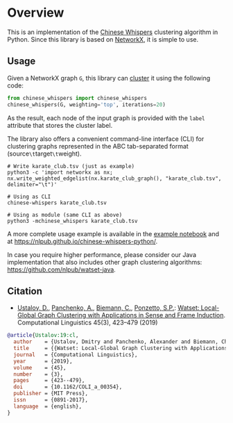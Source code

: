 # Overview

This is an implementation of the [Chinese Whispers](https://doi.org/10.3115/1654758.1654774) clustering algorithm in Python. Since this library is based on [NetworkX](https://networkx.github.io/), it is simple to use.

## Usage

Given a NetworkX graph `G`, this library can [cluster](https://en.wikipedia.org/wiki/Cluster_analysis) it using the following code:

```python
from chinese_whispers import chinese_whispers
chinese_whispers(G, weighting='top', iterations=20)
```

As the result, each node of the input graph is provided with the `label` attribute that stores the cluster label.

The library also offers a convenient command-line interface (CLI) for clustering graphs represented in the ABC tab-separated format (source`\t`target`\t`weight).

```shell
# Write karate_club.tsv (just as example)
python3 -c 'import networkx as nx; nx.write_weighted_edgelist(nx.karate_club_graph(), "karate_club.tsv", delimiter="\t")'

# Using as CLI
chinese-whispers karate_club.tsv

# Using as module (same CLI as above)
python3 -mchinese_whispers karate_club.tsv
```

A more complete usage example is available in the [example notebook](https://github.com/nlpub/chinese-whispers-python/blob/master/example.ipynb) and at <https://nlpub.github.io/chinese-whispers-python/>.

In case you require higher performance, please consider our Java implementation that also includes other graph clustering algorithms: <https://github.com/nlpub/watset-java>.

## Citation

* [Ustalov, D.](https://github.com/dustalov), [Panchenko, A.](https://github.com/alexanderpanchenko), [Biemann, C.](https://www.inf.uni-hamburg.de/en/inst/ab/lt/people/chris-biemann.html), [Ponzetto, S.P.](https://www.uni-mannheim.de/dws/people/professors/prof-dr-simone-paolo-ponzetto/): [Watset: Local-Global Graph Clustering with Applications in Sense and Frame Induction](https://doi.org/10.1162/COLI_a_00354). Computational Linguistics 45(3), 423&ndash;479 (2019)

```bibtex
@article{Ustalov:19:cl,
  author    = {Ustalov, Dmitry and Panchenko, Alexander and Biemann, Chris and Ponzetto, Simone Paolo},
  title     = {{Watset: Local-Global Graph Clustering with Applications in Sense and Frame Induction}},
  journal   = {Computational Linguistics},
  year      = {2019},
  volume    = {45},
  number    = {3},
  pages     = {423--479},
  doi       = {10.1162/COLI_a_00354},
  publisher = {MIT Press},
  issn      = {0891-2017},
  language  = {english},
}
```
